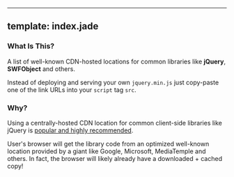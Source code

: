 ----
template: index.jade
----

### What Is This? ###

A list of well-known CDN-hosted locations for common libraries like **jQuery**, **SWFObject** and others.

Instead of deploying and serving your own `jquery.min.js` just copy-paste one of the link URLs into your `script` tag `src`.

### Why? ###

Using a centrally-hosted CDN location for common client-side libraries like jQuery is [popular and highly recommended](http://stackoverflow.com/questions/2180391/why-should-i-use-googles-cdn-for-jquery).

User's browser will get the library code from an optimized well-known location provided by a giant like Google, Microsoft, MediaTemple and others. In fact, the browser will likely already have a downloaded + cached copy!

